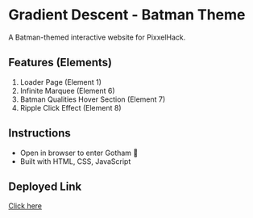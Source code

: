 # Gradient Descent - Batman Theme

A Batman-themed interactive website for PixxelHack.

## Features (Elements)
1. Loader Page (Element 1)
2. Infinite Marquee (Element 6)
3. Batman Qualities Hover Section (Element 7)
4. Ripple Click Effect (Element 8)

## Instructions
- Open in browser to enter Gotham 🦇
- Built with HTML, CSS, JavaScript

## Deployed Link
[Click here](YOUR_NETLIFY_LINK)
